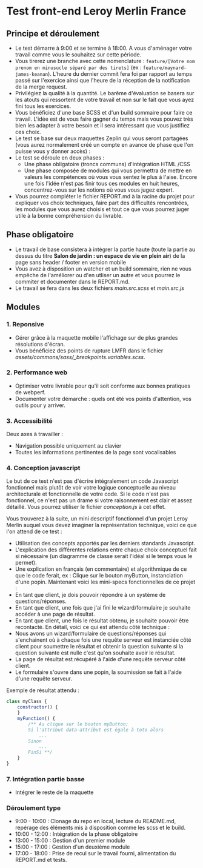 # Test front-end Leroy Merlin France

## Principe et déroulement
- Le test démarre à 9:00 et se termine à 18:00. A vous d'aménager votre travail comme vous le souhaitez sur cette période. 
- Vous tirerez une branche avec cette nomenclature : ```feature/[Votre nom prenom en minusucle séparé par des tirets]``` (ex : ```feature/maynard-james-keanan```). L'heure du dernier commit fera foi par rapport au temps passé sur l'exercice ainsi que l'heure de la réception de la notification de la merge request.
- Privilégiez la qualité à la quantité. Le barême d'évaluation se basera sur les atouts qui ressortent de votre travail et non sur le fait que vous ayez fini tous les exercices.
- Vous bénéficiez d'une base SCSS et d'un build sommaire pour faire ce travail. L'idée est de vous faire gagner du temps mais vous pouvez très bien les adapter à votre besoin et il sera intéressant que vous justifiez ces choix.
- Le test se base sur deux maquettes Zeplin qui vous seront partagées (vous aurez normalement créé un compte en avance de phase que l'on puisse vous y donner accès) :
- Le test se déroule en deux phases : 
    - Une phase obligatoire (troncs communs) d'intégration HTML /CSS 
    - Une phase composée de modules qui vous permettra de mettre en valeurs les compétences où vous vous sentez le plus à l'aise. Encore une fois l'idée n'est pas finir tous ces modules en huit heures, concentrez-vous sur les notions où vous vous jugez expert.
- Vous pourrez compléter le fichier REPORT.md à la racine du projet pour expliquer vos choix techniques, faire part des difficultés rencontrées, les modules que vous aurez choisis et tout ce que vous pourrez juger utile à la bonne compréhension du livrable.

## Phase obligatoire
- Le travail de base consistera à intégrer la partie haute (toute la partie au dessus du titre **Salon de jardin : un espace de vie en plein air**) de la page sans header / footer en version mobile
- Vous avez à disposition un watcher et un build sommaire, rien ne vous empêche de l'améliorer ou d'en utliser un autre et vous pourrez le commiter et documenter dans le REPORT.md.
- Le travail se fera dans les deux fichiers _main.src.scss_ et _main.src.js_

## Modules

### 1. Reponsive
- Gérer grâce à la maquette mobile l'affichage sur de plus grandes résolutions d'écran.
- Vous bénéficiez des points de rupture LMFR dans le fichier *assets/commons/sass/_breakpoints.variables.scss*.

### 2. Performance web
- Optimiser votre livrable pour qu'il soit conforme aux bonnes pratiques de webperf.
- Documenter votre démarche : quels ont été vos points d'attention, vos outils pour y arriver.

### 3. Accessibilité
Deux axes à travailler :
- Navigation possible uniquement au clavier
- Toutes les informations pertinentes de la page sont vocalisables

### 4. Conception javascript
Le but de ce test n'est pas d'écrire intégralement un code Javascript fonctionnel mais plutôt de voir votre logique conceptuelle au niveau architecturale et fonctionnelle de votre code. Si le code n'est pas fonctionnel, ce n'est pas un drame si votre raisonnement est clair et assez détaillé. Vous pourrez utiliser le fichier _conception.js_ à cet effet.

Vous trouverez à la suite, un mini descriptif fonctionnel d'un projet Leroy Merlin auquel vous devez imaginer la représentation technique, voici ce que l'on attend de ce test :
- Utilisation des concepts apportés par les derniers standards Javascript.
- L'explication des différentes relations entre chaque choix conceptuel fait si nécessaire (un diagramme de classe serait l'idéal si le temps vous le permet).
- Une explication en français (en commentaire) et algorithmique de ce que le code ferait, ex : Clique sur le bouton myButton, instanciation d'une popin.
Maintenant voici les mini-specs fonctionnelles de ce projet : 
- En tant que client, je dois pouvoir répondre à un système de questions/réponses. 
- En tant que client, une fois que j'ai fini le wizard/formulaire je souhaite accéder à une page de résultat. 
- En tant que client, une fois le résultat obtenu, je souhaite pouvoir être recontacté. 
En détail, voici ce qui est attendu côté technique : 
- Nous avons un wizard/formulaire de questions/réponses qui s'enchainent où à chaque fois une requête serveur est instanciée côté client pour soumettre le résultat et obtenir la question suivante si la question suivante est nulle c'est qu'on souhaite avoir le résultat.
- La page de résultat est récupéré à l'aide d'une requête serveur côté client.
- Le formulaire s'ouvre dans une popin, la soumission se fait à l'aide d'une requête serveur.

Exemple de résultat attendu :
```javascript 
class myClass {
    constructor() {
    }
    myFunction() {
        /** Au clique sur le bouton myButton;
        Si l'attribut data-attribut est égale à toto alors 
            ...
        Sinon 
            ...
        FinSi **/
    }
}
```
### 7. Intégration partie basse
- Intégrer le reste de la maquette

### Déroulement type
- 9:00 - 10:00 : Clonage du repo en local, lecture du README.md, repérage des éléments mis à disposition comme les scss et le build. 
- 10:00 - 12:00 : Intégration de la phase obligatoire 
- 13:00 - 15:00 : Gestion d'un premier module
- 15:00 - 17:00 : Gestion d'un deuxième module
- 17:00 - 18:00 : Prise de recul sur le travail fourni, alimentation du REPORT.md et tests.
